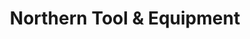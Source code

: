 ---
title: "Northern Tool & Equipment"
url: /saint-peters/northern-tool-und-equipment/
shop: Baumarkt
---